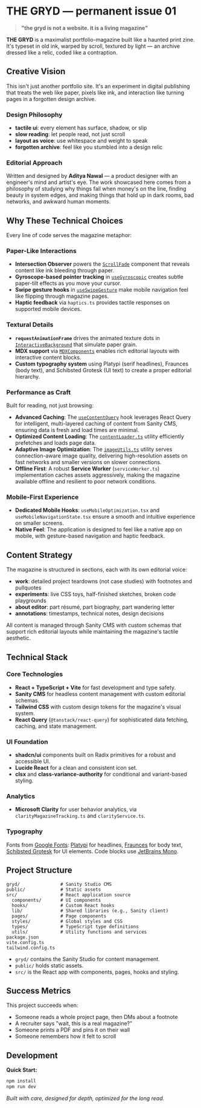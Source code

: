 # THE GRYD — permanent issue 01

> **"the gryd is not a website. it is a living magazine"**

**THE GRYD** is a maximalist portfolio-magazine built like a haunted print zine. It's typeset in old ink, warped by scroll, textured by light — an archive dressed like a relic, coded like a contraption.

## Creative Vision

This isn't just another portfolio site. It's an experiment in digital publishing that treats the web like paper, pixels like ink, and interaction like turning pages in a forgotten design archive.

### Design Philosophy
- **tactile ui**: every element has surface, shadow, or slip
- **slow reading**: let people read, not just scroll
- **layout as voice**: use whitespace and weight to speak
- **forgotten archive**: feel like you stumbled into a design relic

### Editorial Approach
Written and designed by **Aditya Nawal** — a product designer with an engineer's mind and artist's eye. The work showcased here comes from a philosophy of studying why things fail when money's on the line, finding beauty in system edges, and making things that hold up in dark rooms, bad networks, and awkward human moments.

## Why These Technical Choices

Every line of code serves the magazine metaphor:

### Paper-Like Interactions
- **Intersection Observer** powers the [`ScrollFade`](src/components/ScrollFade.tsx) component that reveals content like ink bleeding through paper.
- **Gyroscope-based pointer tracking** in [`useGyroscopic`](src/hooks/useGyroscopic.tsx) creates subtle paper-tilt effects as you move your cursor.
- **Swipe gesture hooks** in [`useSwipeGesture`](src/hooks/useSwipeGesture.tsx) make mobile navigation feel like flipping through magazine pages.
- **Haptic feedback** via `haptics.ts` provides tactile responses on supported mobile devices.

### Textural Details
- **`requestAnimationFrame`** drives the animated texture dots in [`InteractiveBackground`](src/components/InteractiveBackground.tsx) that simulate paper grain.
- **MDX support** via [`MDXComponents`](src/components/mdx/MDXComponents.tsx) enables rich editorial layouts with interactive content blocks.
- **Custom typography system** using Platypi (serif headlines), Fraunces (body text), and Schibsted Grotesk (UI text) to create a proper editorial hierarchy.

### Performance as Craft
Built for reading, not just browsing:
-   **Advanced Caching**: The [`useContentQuery`](src/hooks/useContentQuery.tsx) hook leverages React Query for intelligent, multi-layered caching of content from Sanity CMS, ensuring data is fresh and load times are minimal.
-   **Optimized Content Loading**: The [`contentLoader.ts`](src/utils/contentLoader.ts) utility efficiently prefetches and loads page data.
-   **Adaptive Image Optimization**: The [`imageUtils.ts`](src/utils/imageUtils.ts) utility serves connection-aware image quality, delivering high-resolution assets on fast networks and smaller versions on slower connections.
-   **Offline First**: A robust **Service Worker** (`serviceWorker.ts`) implementation caches assets aggressively, making the magazine available offline and resilient to poor network conditions.

### Mobile-First Experience
-   **Dedicated Mobile Hooks**: `useMobileOptimization.tsx` and `useMobileNavigationState.tsx` ensure a smooth and intuitive experience on smaller screens.
-   **Native Feel**: The application is designed to feel like a native app on mobile, with gesture-based navigation and haptic feedback.

## Content Strategy

The magazine is structured in sections, each with its own editorial voice:

- **work**: detailed project teardowns (not case studies) with footnotes and pullquotes
- **experiments**: live CSS toys, half-finished sketches, broken code playgrounds
- **about editor**: part résumé, part biography, part wandering letter
- **annotations**: timestamps, technical notes, design decisions

All content is managed through Sanity CMS with custom schemas that support rich editorial layouts while maintaining the magazine's tactile aesthetic.

## Technical Stack

### Core Technologies
- **React + TypeScript + Vite** for fast development and type safety.
- **Sanity CMS** for headless content management with custom editorial schemas.
- **Tailwind CSS** with custom design tokens for the magazine's visual system.
- **React Query** (`@tanstack/react-query`) for sophisticated data fetching, caching, and state management.

### UI Foundation
- **shadcn/ui** components built on Radix primitives for a robust and accessible UI.
- **Lucide React** for a clean and consistent icon set.
- **clsx** and **class-variance-authority** for conditional and variant-based styling.

### Analytics
- **Microsoft Clarity** for user behavior analytics, via `clarityMagazineTracking.ts` and `clarityService.ts`.

### Typography
Fonts from [Google Fonts](https://fonts.google.com/): [Platypi](https://fonts.google.com/specimen/Platypi) for headlines, [Fraunces](https://fonts.google.com/specimen/Fraunces) for body text, [Schibsted Grotesk](https://fonts.google.com/specimen/Schibsted+Grotesk) for UI elements. Code blocks use [JetBrains Mono](https://fontsource.org/fonts/jetbrains-mono).

## Project Structure

```text
gryd/               # Sanity Studio CMS
public/             # Static assets
src/                # React application source
  components/       # UI components
  hooks/            # Custom React hooks
  lib/              # Shared libraries (e.g., Sanity client)
  pages/            # Page components
  styles/           # Global styles and CSS
  types/            # TypeScript type definitions
  utils/            # Utility functions and services
package.json
vite.config.ts
tailwind.config.ts
```

- `gryd/` contains the Sanity Studio for content management.
- `public/` holds static assets.
- `src/` is the React app with components, pages, hooks and styling.

## Success Metrics

This project succeeds when:
- Someone reads a whole project page, then DMs about a footnote
- A recruiter says "wait, this is a real magazine?"
- Someone prints a PDF and pins it on their wall
- Someone remembers how it felt to scroll

## Development

**Quick Start:**
```bash
npm install
npm run dev
```
*Built with care, designed for depth, optimized for the long read.*
